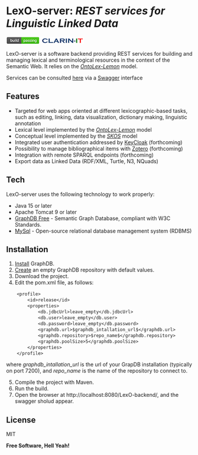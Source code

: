 # LexO-server: _REST services for Linguistic Linked Data_ 

[![Build Status](images/build-passing.png)](https://github.com/andreabellandi/LexO-backend) [![N|Solid](images/clarin.png)](https://ilc4clarin.ilc.cnr.it/) 

LexO-server is a software backend providing REST services for building and managing lexical and terminological resources in the context of the Semantic Web. 
It relies on the [_OntoLex-Lemon_](https://www.w3.org/2016/05/ontolex/) model.

Services can be consulted [here](https://lari2.ilc.cnr.it/LexO-backend-itant/) via a [Swagger](https://swagger.io/) interface 

## Features

- Targeted for web apps oriented at different lexicographic-based tasks, such as editing, linking, data visualization, dictionary making, linguistic annotation
- Lexical level implemented by the [_OntoLex-Lemon_](https://www.w3.org/2016/05/ontolex/) model
- Conceptual level implemented by the [_SKOS_](https://www.w3.org/2004/02/skos/) model 
- Integrated user authentication addressed by [KeyCloak](https://www.keycloak.org/) (forthcoming)
- Possibility to manage bibliographical items with [Zotero](https://www.zotero.org/) (forthcoming)
- Integration with remote SPARQL endpoints (forthcoming)
- Export data as Linked Data (RDF/XML, Turtle, N3, NQuads)

## Tech

LexO-server uses the following technology to work properly:

- Java 15 or later
- Apache Tomcat 9 or later
- [GraphDB Free](https://graphdb.ontotext.com/) - Semantic Graph Database, compliant with W3C Standards.
- [MySql](https://www.mysql.com/) - Open-source relational database management system (RDBMS)

## Installation

1. [Install](https://graphdb.ontotext.com/documentation/free/quick-start-guide.html) GraphDB. 
2. [Create](https://graphdb.ontotext.com/documentation/free/creating-a-repository.html) an empty GraphDB repository with default values.
3. Download the project.
4. Edit the pom.xml file, as follows:

```     
    <profile>
        <id>release</id>
        <properties>
            <db.jdbcUrl>leave_empty</db.jdbcUrl>
            <db.user>leave_empty</db.user>
            <db.password>leave_empty</db.password>
            <graphdb.url>$graphdb_intallation_url$</graphdb.url>
            <graphdb.repository>$repo_name$</graphdb.repository>
            <graphdb.poolSize>5</graphdb.poolSize>
        </properties>
    </profile>

```

   where _graphdb\_intallation\_url_ is the url of your GrapDB installation (typically on port 7200), and _repo\_name_ is the name of the repository to connect to.

5. Compile the project with Maven.
6. Run the build.
7. Open the browser at http://localhost:8080/LexO-backend/, and the swagger sholud appear.

## License

MIT

**Free Software, Hell Yeah!**

